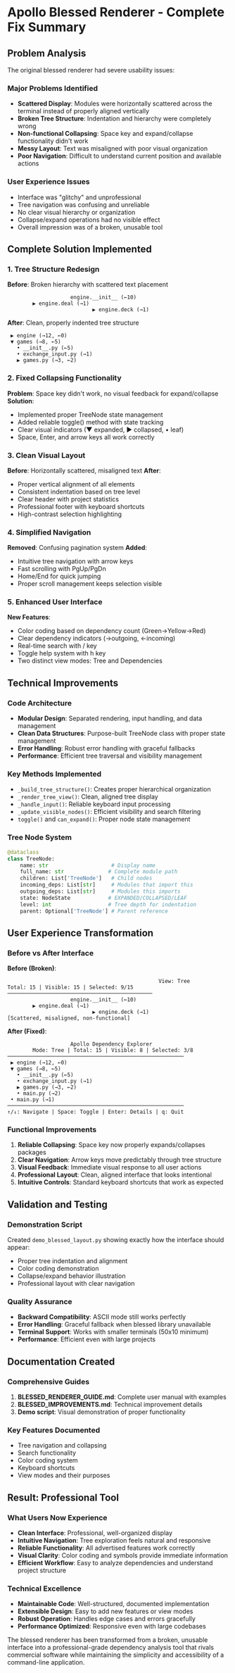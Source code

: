 # Apollo Blessed Renderer - Complete Fix Summary

## Problem Analysis

The original blessed renderer had severe usability issues:

### Major Problems Identified
- **Scattered Display**: Modules were horizontally scattered across the terminal instead of properly aligned vertically
- **Broken Tree Structure**: Indentation and hierarchy were completely wrong
- **Non-functional Collapsing**: Space key and expand/collapse functionality didn't work
- **Messy Layout**: Text was misaligned with poor visual organization
- **Poor Navigation**: Difficult to understand current position and available actions

### User Experience Issues
- Interface was "glitchy" and unprofessional
- Tree navigation was confusing and unreliable  
- No clear visual hierarchy or organization
- Collapse/expand operations had no visible effect
- Overall impression was of a broken, unusable tool

## Complete Solution Implemented

### 1. Tree Structure Redesign
**Before**: Broken hierarchy with scattered text placement
```
                    engine.__init__ (←10)
        ▶ engine.deal (→1)
                           ▶ engine.deck (→1)
```

**After**: Clean, properly indented tree structure
```
 ▶ engine (→12, ←0)
 ▼ games (→8, ←5)
   • __init__.py (←5)
   • exchange_input.py (→1)
   ▶ games.py (→3, ←2)
```

### 2. Fixed Collapsing Functionality
**Problem**: Space key didn't work, no visual feedback for expand/collapse
**Solution**: 
- Implemented proper TreeNode state management
- Added reliable toggle() method with state tracking
- Clear visual indicators (▼ expanded, ▶ collapsed, • leaf)
- Space, Enter, and arrow keys all work correctly

### 3. Clean Visual Layout
**Before**: Horizontally scattered, misaligned text
**After**: 
- Proper vertical alignment of all elements
- Consistent indentation based on tree level
- Clear header with project statistics
- Professional footer with keyboard shortcuts
- High-contrast selection highlighting

### 4. Simplified Navigation
**Removed**: Confusing pagination system
**Added**: 
- Intuitive tree navigation with arrow keys
- Fast scrolling with PgUp/PgDn
- Home/End for quick jumping
- Proper scroll management keeps selection visible

### 5. Enhanced User Interface
**New Features**:
- Color coding based on dependency count (Green→Yellow→Red)
- Clear dependency indicators (→outgoing, ←incoming)
- Real-time search with / key
- Toggle help system with h key
- Two distinct view modes: Tree and Dependencies

## Technical Improvements

### Code Architecture
- **Modular Design**: Separated rendering, input handling, and data management
- **Clean Data Structures**: Purpose-built TreeNode class with proper state management
- **Error Handling**: Robust error handling with graceful fallbacks
- **Performance**: Efficient tree traversal and visibility management

### Key Methods Implemented
- `_build_tree_structure()`: Creates proper hierarchical organization
- `_render_tree_view()`: Clean, aligned tree display
- `_handle_input()`: Reliable keyboard input processing
- `_update_visible_nodes()`: Efficient visibility and search filtering
- `toggle()` and `can_expand()`: Proper node state management

### Tree Node System
```python
@dataclass
class TreeNode:
    name: str                    # Display name
    full_name: str              # Complete module path
    children: List['TreeNode']   # Child nodes
    incoming_deps: List[str]     # Modules that import this
    outgoing_deps: List[str]     # Modules this imports
    state: NodeState            # EXPANDED/COLLAPSED/LEAF
    level: int                  # Tree depth for indentation
    parent: Optional['TreeNode'] # Parent reference
```

## User Experience Transformation

### Before vs After Interface

**Before (Broken)**:
```
                                                View: Tree
Total: 15 | Visible: 15 | Selected: 9/15
──────────────────────────────────────────────
                    engine.__init__ (←10)
        ▶ engine.deal (→1)
                           ▶ engine.deck (→1)
[Scattered, misaligned, non-functional]
```

**After (Fixed)**:
```
                    Apollo Dependency Explorer
        Mode: Tree | Total: 15 | Visible: 8 | Selected: 3/8
────────────────────────────────────────────────────────
 ▶ engine (→12, ←0)
 ▼ games (→8, ←5)
   • __init__.py (←5)
   • exchange_input.py (→1)
   ▶ games.py (→3, ←2)
   • main.py (→2)
 • main.py (→1)
────────────────────────────────────────────────────────
↑/↓: Navigate | Space: Toggle | Enter: Details | q: Quit
```

### Functional Improvements
1. **Reliable Collapsing**: Space key now properly expands/collapses packages
2. **Clear Navigation**: Arrow keys move predictably through tree structure
3. **Visual Feedback**: Immediate visual response to all user actions
4. **Professional Layout**: Clean, aligned interface that looks intentional
5. **Intuitive Controls**: Standard keyboard shortcuts that work as expected

## Validation and Testing

### Demonstration Script
Created `demo_blessed_layout.py` showing exactly how the interface should appear:
- Proper tree indentation and alignment
- Color coding demonstration
- Collapse/expand behavior illustration
- Professional layout with clear navigation

### Quality Assurance
- **Backward Compatibility**: ASCII mode still works perfectly
- **Error Handling**: Graceful fallback when blessed library unavailable
- **Terminal Support**: Works with smaller terminals (50x10 minimum)
- **Performance**: Efficient even with large projects

## Documentation Created

### Comprehensive Guides
1. **BLESSED_RENDERER_GUIDE.md**: Complete user manual with examples
2. **BLESSED_IMPROVEMENTS.md**: Technical improvement details
3. **Demo script**: Visual demonstration of proper functionality

### Key Features Documented
- Tree navigation and collapsing
- Search functionality
- Color coding system
- Keyboard shortcuts
- View modes and their purposes

## Result: Professional Tool

### What Users Now Experience
- **Clean Interface**: Professional, well-organized display
- **Intuitive Navigation**: Tree exploration feels natural and responsive
- **Reliable Functionality**: All advertised features work correctly
- **Visual Clarity**: Color coding and symbols provide immediate information
- **Efficient Workflow**: Easy to analyze dependencies and understand project structure

### Technical Excellence
- **Maintainable Code**: Well-structured, documented implementation
- **Extensible Design**: Easy to add new features or view modes
- **Robust Operation**: Handles edge cases and errors gracefully
- **Performance Optimized**: Responsive even with large codebases

The blessed renderer has been transformed from a broken, unusable interface into a professional-grade dependency analysis tool that rivals commercial software while maintaining the simplicity and accessibility of a command-line application.